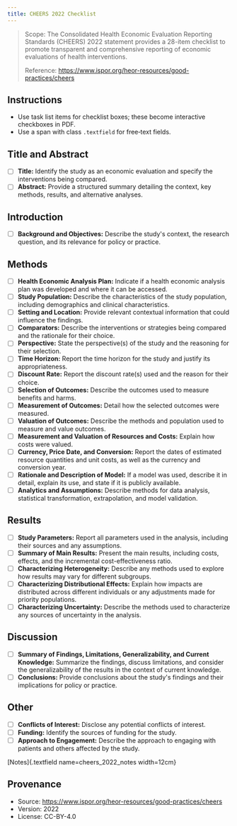 ```yaml
---
title: CHEERS 2022 Checklist
---
```


> Scope: The Consolidated Health Economic Evaluation Reporting Standards (CHEERS) 2022 statement provides a 28-item checklist to promote transparent and comprehensive reporting of economic evaluations of health interventions.
>
> Reference: https://www.ispor.org/heor-resources/good-practices/cheers

## Instructions
- Use task list items for checklist boxes; these become interactive checkboxes in PDF.
- Use a span with class `.textfield` for free‑text fields.

## Title and Abstract

- [ ] **Title:** Identify the study as an economic evaluation and specify the interventions being compared.
- [ ] **Abstract:** Provide a structured summary detailing the context, key methods, results, and alternative analyses.

## Introduction

- [ ] **Background and Objectives:** Describe the study's context, the research question, and its relevance for policy or practice.

## Methods

- [ ] **Health Economic Analysis Plan:** Indicate if a health economic analysis plan was developed and where it can be accessed.
- [ ] **Study Population:** Describe the characteristics of the study population, including demographics and clinical characteristics.
- [ ] **Setting and Location:** Provide relevant contextual information that could influence the findings.
- [ ] **Comparators:** Describe the interventions or strategies being compared and the rationale for their choice.
- [ ] **Perspective:** State the perspective(s) of the study and the reasoning for their selection.
- [ ] **Time Horizon:** Report the time horizon for the study and justify its appropriateness.
- [ ] **Discount Rate:** Report the discount rate(s) used and the reason for their choice.
- [ ] **Selection of Outcomes:** Describe the outcomes used to measure benefits and harms.
- [ ] **Measurement of Outcomes:** Detail how the selected outcomes were measured.
- [ ] **Valuation of Outcomes:** Describe the methods and population used to measure and value outcomes.
- [ ] **Measurement and Valuation of Resources and Costs:** Explain how costs were valued.
- [ ] **Currency, Price Date, and Conversion:** Report the dates of estimated resource quantities and unit costs, as well as the currency and conversion year.
- [ ] **Rationale and Description of Model:** If a model was used, describe it in detail, explain its use, and state if it is publicly available.
- [ ] **Analytics and Assumptions:** Describe methods for data analysis, statistical transformation, extrapolation, and model validation.

## Results

- [ ] **Study Parameters:** Report all parameters used in the analysis, including their sources and any assumptions.
- [ ] **Summary of Main Results:** Present the main results, including costs, effects, and the incremental cost-effectiveness ratio.
- [ ] **Characterizing Heterogeneity:** Describe any methods used to explore how results may vary for different subgroups.
- [ ] **Characterizing Distributional Effects:** Explain how impacts are distributed across different individuals or any adjustments made for priority populations.
- [ ] **Characterizing Uncertainty:** Describe the methods used to characterize any sources of uncertainty in the analysis.

## Discussion

- [ ] **Summary of Findings, Limitations, Generalizability, and Current Knowledge:** Summarize the findings, discuss limitations, and consider the generalizability of the results in the context of current knowledge.
- [ ] **Conclusions:** Provide conclusions about the study's findings and their implications for policy or practice.

## Other

- [ ] **Conflicts of Interest:** Disclose any potential conflicts of interest.
- [ ] **Funding:** Identify the sources of funding for the study.
- [ ] **Approach to Engagement:** Describe the approach to engaging with patients and others affected by the study.

[Notes]{.textfield name=cheers_2022_notes width=12cm}

## Provenance
- Source: https://www.ispor.org/heor-resources/good-practices/cheers
- Version: 2022
- License: CC-BY-4.0
